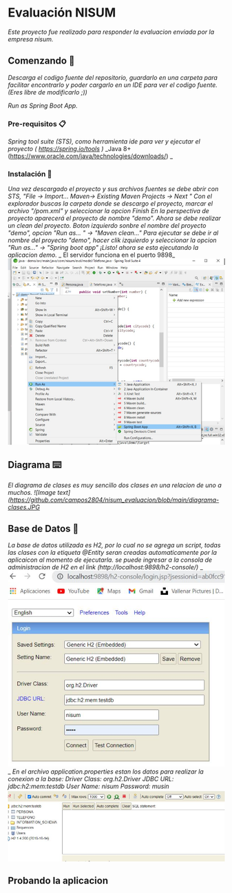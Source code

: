 # Evaluación NISUM

_Este proyecto fue realizado para responder la evaluacion enviada por la empresa nisum._

## Comenzando 🚀

_Descarga el codigo fuente del repositorio, guardarlo en una carpeta para facilitar encontrarlo y poder cargarlo en un IDE para ver el codigo fuente.(Eres libre de modificarlo ;))_

_Run as Spring Boot App._

### Pre-requisitos 📋

_Spring tool suite (STS), como herramienta ide para ver y ejecutar el proyecto ( https://spring.io/tools )_
_Java 8+ (https://www.oracle.com/java/technologies/downloads/)  _

### Instalación 🔧

_Una vez descargado el proyecto y sus archivos fuentes se debe abrir con STS, "File -> Import...  Maven-> Existing Maven Projects -> Next "_
_Con el explorador buscas la carpeta donde se descargo el proyecto, marcar el archivo "/pom.xml" y seleccionar la opcion Finish_
_En la perspectiva de proyecto aparecerá el proyecto de nombre "demo"._
_Ahora se debe realizar un clean del proyecto. Boton izquierdo sonbre el nombre del proyecto "demo", opcion "Run as... " -> "Maven clean..."_
_Para ejecutar se debe ir al nombre del proyecto "demo", hacer clik izquierdo y seleccionar la opcion "Run as..."  -> "Spring boot app"_
_¡Listo! ahora se esta ejecutando la aplicacion demo._
_ El servidor funciona en el puerto 9898_
![Image text](https://github.com/campos2804/nisum_evaluacion/blob/main/ejecutar.jpg)


## Diagrama  ⌨️

_El diagrama de clases es muy sencillo dos clases en una relacion de uno a muchos._
_![Image text](https://github.com/campos2804/nisum_evaluacion/blob/main/diagrama-clases.JPG_

## Base de Datos 🔩
_La base de datos utilizada es H2, por lo cual no se agrega un script, todas las clases con la etiqueta @Entity seran creadas automaticamente por la aplicaicon al momento de ejecutarla._ 
_se puede ingresar a la consola de administracion de H2 en el link (http://localhost:9898/h2-console/)_
_![Image text](https://github.com/campos2804/nisum_evaluacion/blob/main/baseh2-login.JPG) _
_En el archivo application.properties estan los datos para realizar la conexion a la base:_ 
_Driver Class: org.h2.Driver_
_JDBC URL:	jdbc:h2:mem:testdb_
_User Name: nisum_
_Password: musin_
_![Image text](https://github.com/campos2804/nisum_evaluacion/blob/main/baseh2-primeravista.JPG)_

## Probando la aplicacion



